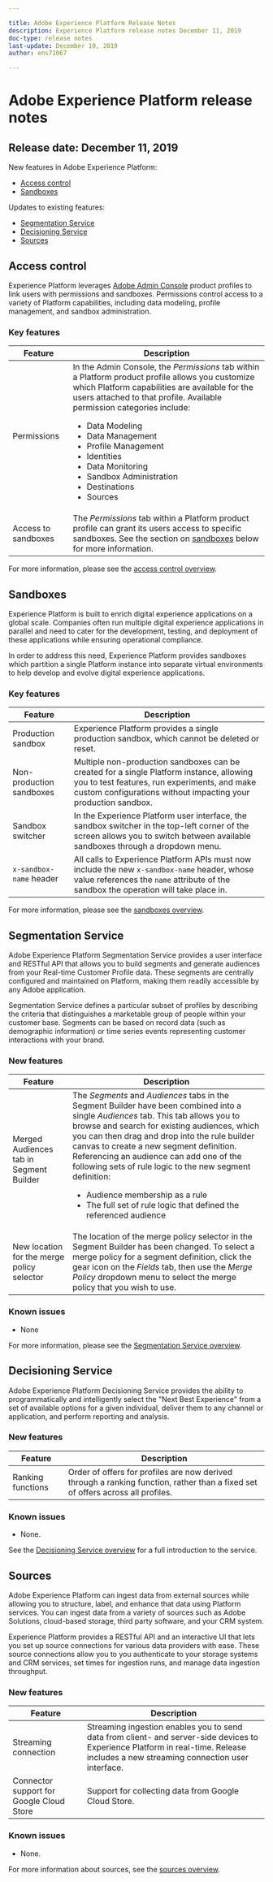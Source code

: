 ```yaml
---

title: Adobe Experience Platform Release Notes
description: Experience Platform release notes December 11, 2019
doc-type: release notes
last-update: December 10, 2019
author: ens71067

---
```


# Adobe Experience Platform release notes 
## Release date: December 11, 2019

New features in Adobe Experience Platform:
* [Access control](#access-control)
* [Sandboxes](#sandboxes)

Updates to existing features:
* [Segmentation Service](#segmentation-service)
* [Decisioning Service](#decisioning-service)
* [Sources](#sources)

## Access control

Experience Platform leverages [Adobe Admin Console](https://adminconsole.adobe.com) product profiles to link users with permissions and sandboxes. Permissions control access to a variety of Platform capabilities, including data modeling, profile management, and sandbox administration.

### Key features

Feature | Description
--- | ---
Permissions | In the Admin Console, the _Permissions_ tab within a Platform product profile allows you customize which Platform capabilities are available for the users attached to that profile. Available permission categories include: <br><ul><li>Data Modeling</li><li>Data Management</li><li>Profile Management</li><li>Identities</li><li>Data Monitoring</li><li>Sandbox Administration</li><li>Destinations</li><li>Sources</li></ul>
Access to sandboxes | The _Permissions_ tab within a Platform product profile can grant its users access to specific sandboxes. See the section on [sandboxes](#sandboxes) below for more information.

For more information, please see the [access control overview](../../../api-specification/markdown/narrative/technical_overview/access-control/access-control-overview.md).

## Sandboxes

Experience Platform is built to enrich digital experience applications on a global scale. Companies often run multiple digital experience applications in parallel and need to cater for the development, testing, and deployment of these applications while ensuring operational compliance.

In order to address this need, Experience Platform provides sandboxes which partition a single Platform instance into separate virtual environments to help develop and evolve digital experience applications.

### Key features

Feature | Description
--- | ---
Production sandbox | Experience Platform provides a single production sandbox, which cannot be deleted or reset.
Non-production sandboxes | Multiple non-production sandboxes can be created for a single Platform instance, allowing you to test features, run experiments, and make custom configurations without impacting your production sandbox.
Sandbox switcher | In the Experience Platform user interface, the sandbox switcher in the top-left corner of the screen allows you to switch between available sandboxes through a dropdown menu.
`x-sandbox-name` header | All calls to Experience Platform APIs must now include the new `x-sandbox-name` header, whose value references the `name` attribute of the sandbox the operation will take place in.

For more information, please see the [sandboxes overview](../../../api-specification/markdown/narrative/technical_overview/sandboxes/sandboxes-overview.md).

## Segmentation Service

Adobe Experience Platform Segmentation Service provides a user interface and RESTful API that allows you to build segments and generate audiences from your Real-time Customer Profile data. These segments are centrally configured and maintained on Platform, making them readily accessible by any Adobe application.

Segmentation Service defines a particular subset of profiles by describing the criteria that distinguishes a marketable group of people within your customer base. Segments can be based on record data (such as demographic information) or time series events representing customer interactions with your brand.

### New features

Feature | Description
--- | ---
Merged Audiences tab in Segment Builder | The _Segments_ and _Audiences_ tabs in the Segment Builder have been combined into a single _Audiences_ tab. This tab allows you to browse and search for existing audiences, which you can then drag and drop into the rule builder canvas to create a new segment definition. Referencing an audience can add one of the following sets of rule logic to the new segment definition:<br><ul><li>Audience membership as a rule</li><li>The full set of rule logic that defined the referenced audience</li></ul>
New location for the merge policy selector | The location of the merge policy selector in the Segment Builder has been changed. To select a merge policy for a segment definition, click the gear icon on the _Fields_ tab, then use the _Merge Policy_ dropdown menu to select the merge policy that you wish to use.

### Known issues

* None

For more information, please see the [Segmentation Service overview](../segmentation_overview/segmentation.md).

## Decisioning Service

Adobe Experience Platform Decisioning Service provides the ability to programmatically and intelligently select the "Next Best Experience" from a set of available options for a given individual, deliver them to any channel or application, and perform reporting and analysis.

### New features

| Feature    | Description  |
| -----------| ---------- |
| Ranking functions | Order of offers for profiles are now derived through a ranking function, rather than a fixed set of offers across all profiles. |

### Known issues

* None.

See the [Decisioning Service overview](../../../api-specification/markdown/narrative/technical_overview/decisioning-overview/decisioning-service-overview.md) for a full introduction to the service.

## Sources

Adobe Experience Platform can ingest data from external sources while allowing you to structure, label, and enhance that data using Platform services. You can ingest data from a variety of sources such as Adobe Solutions, cloud-based storage, third party software, and your CRM system.

Experience Platform provides a RESTful API and an interactive UI that lets you set up source connections for various data providers with ease. These source connections allow you to you authenticate to your storage systems and CRM services, set times for ingestion runs, and manage data ingestion throughput.

### New features

| Feature    | Description  |
| ---------- | ------------ |
| Streaming connection | Streaming ingestion enables you to send data from client- and server-side devices to Experience Platform in real-time. Release includes a new streaming connection user interface. |
| Connector support for Google Cloud Store | Support for collecting data from Google Cloud Store. |

### Known issues

* None.

For more information about sources, see the [sources overview](../../../api-specification/markdown/narrative/technical_overview/acp_connectors_overview/acp-connectors-overview.md).